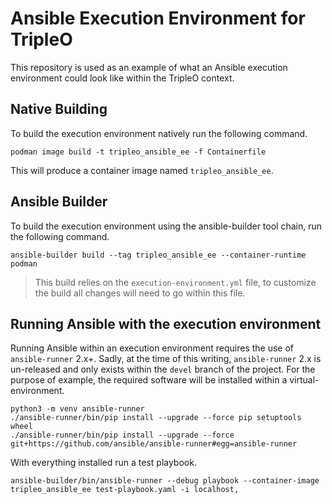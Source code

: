 # Ansible Execution Environment for TripleO

This repository is used as an example of what an Ansible execution environment
could look like within the TripleO context.

## Native Building

To build the execution environment natively run the following command.

``` shell
podman image build -t tripleo_ansible_ee -f Containerfile
```

This will produce a container image named `tripleo_ansible_ee`.

## Ansible Builder

To build the execution environment using the ansible-builder tool chain,
run the following command.

``` shell
ansible-builder build --tag tripleo_ansible_ee --container-runtime podman
```

> This build relies on the `execution-environment.yml` file, to customize
  the build all changes will need to go within this file.

## Running Ansible with the execution environment

Running Ansible within an execution environment requires the use of
`ansible-runner` 2.x+. Sadly, at the time of this writing,
`ansible-runner` 2.x is un-released and only exists within the `devel`
branch of the project. For the purpose of example, the required software
will be installed within a virtual-environment.

``` shell
python3 -m venv ansible-runner
./ansible-runner/bin/pip install --upgrade --force pip setuptools wheel
./ansible-runner/bin/pip install --upgrade --force git+https://github.com/ansible/ansible-runner#egg=ansible-runner
```

With everything installed run a test playbook.

``` shell
ansible-builder/bin/ansible-runner --debug playbook --container-image tripleo_ansible_ee test-playbook.yaml -i localhost,
```
